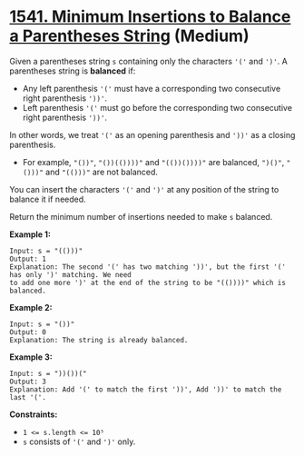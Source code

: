 # [1541. Minimum Insertions to Balance a Parentheses String][link] (Medium)

[link]: https://leetcode.com/problems/minimum-insertions-to-balance-a-parentheses-string/

Given a parentheses string `s` containing only the characters `'('` and `')'`. A parentheses string
is **balanced** if:

- Any left parenthesis `'('` must have a corresponding two consecutive right parenthesis `'))'`.
- Left parenthesis `'('` must go before the corresponding two consecutive right parenthesis `'))'`.

In other words, we treat `'('` as an opening parenthesis and `'))'` as a closing parenthesis.

- For example, `"())"`, `"())(())))"` and `"(())())))"` are balanced, `")()"`, `"()))"` and `"(()))"`
are not balanced.

You can insert the characters `'('` and `')'` at any position of the string to balance it if needed.

Return the minimum number of insertions needed to make `s` balanced.

**Example 1:**

```
Input: s = "(()))"
Output: 1
Explanation: The second '(' has two matching '))', but the first '(' has only ')' matching. We need
to add one more ')' at the end of the string to be "(())))" which is balanced.
```

**Example 2:**

```
Input: s = "())"
Output: 0
Explanation: The string is already balanced.
```

**Example 3:**

```
Input: s = "))())("
Output: 3
Explanation: Add '(' to match the first '))', Add '))' to match the last '('.
```

**Constraints:**

- `1 <= s.length <= 10⁵`
- `s` consists of `'('` and `')'` only.
